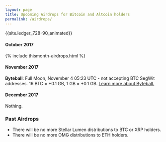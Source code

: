```yaml
---
layout: page
title: Upcoming Airdrops for Bitcoin and Altcoin holders
permalink: /airdrops/
---
```



<p>{{site.ledger_728-90_animated}}</p>

#### October 2017

{% include thismonth-airdrops.html %}

#### November 2017

**Byteball**: Full Moon, November 4 05:23 UTC - not accepting BTC SegWit addresses. 16 BTC = +0.1 GB, 1 GB = +0.1 GB. [Learn more about Byteball.](https://www.altcointrading.net/byteball#about-byteball)

#### December 2017

Nothing.

### Past Airdrops

* There will be no more Stellar Lumen distributions to BTC or XRP holders.
* There will be no more OMG distributions to ETH holders.
